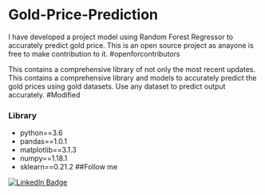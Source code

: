 # Gold-Price-Prediction
I have developed a project model using Random Forest Regressor to accurately predict gold price.
This is an open source project as anayone is free to make contribution to it. #openforcontributors

This contains a comprehensive library of not only the most recent updates. This contains a comprehensive library and models to accurately predict the gold prices using gold datasets. Use any dataset to predict output accurately.
#Modified

### Library
- python==3.6
- pandas==1.0.1
- matplotlib==3.1.3
- numpy==1.18.1
- sklearn==0.21.2
##Follow me

[![LinkedIn Badge](https://img.shields.io/badge/LinkedIn-Profile-informational?style=flat&logo=linkedin&logoColor=white&color=0D76A8)](https://www.linkedin.com/in/ashmit-singh-832b36202)
